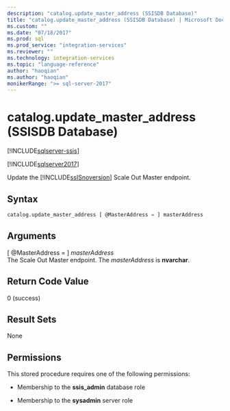 ```yaml
---
description: "catalog.update_master_address (SSISDB Database)"
title: "catalog.update_master_address (SSISDB Database) | Microsoft Docs"
ms.custom: ""
ms.date: "07/18/2017"
ms.prod: sql
ms.prod_service: "integration-services"
ms.reviewer: ""
ms.technology: integration-services
ms.topic: "language-reference"
author: "haoqian"
ms.author: "haoqian"
monikerRange: ">= sql-server-2017"
---
```

# catalog.update_master_address (SSISDB Database)

[!INCLUDE[sqlserver-ssis](../../includes/applies-to-version/sqlserver-ssis.md)]


[!INCLUDE[sqlserver2017](../../includes/applies-to-version/sqlserver2017.md)]

Update the [!INCLUDE[ssISnoversion](../../includes/ssisnoversion-md.md)] Scale Out Master endpoint.

## Syntax

```sql
catalog.update_master_address [ @MasterAddress = ] masterAddress
```

## Arguments
[ @MasterAddress = ] *masterAddress*  
The Scale Out Master endpoint. The *masterAddress* is **nvarchar**.  

 ## Return Code Value  
 0 (success)  
  
## Result Sets  
 None  

## Permissions  
 This stored procedure requires one of the following permissions:  
   
-   Membership to the **ssis_admin** database role  
  
-   Membership to the **sysadmin** server role  
 
